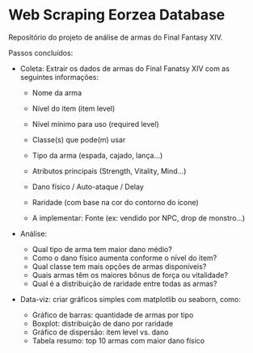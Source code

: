 # Web Scraping Eorzea Database

Repositório do projeto de análise de armas do Final Fantasy XIV.

Passos concluídos:

- Coleta: Extrair os dados de armas do Final Fanatsy XIV com as seguintes informações:

    - Nome da arma

    - Nível do item (item level)

    - Nível mínimo para uso (required level)

    - Classe(s) que pode(m) usar

    - Tipo da arma (espada, cajado, lança...)

    - Atributos principais (Strength, Vitality, Mind...)

    - Dano físico / Auto-ataque / Delay

    - Raridade (com base na cor do contorno do ícone)

    - A implementar: Fonte (ex: vendido por NPC, drop de monstro...)

- Análise: 

    - Qual tipo de arma tem maior dano médio?
    - Como o dano físico aumenta conforme o nível do item?
    - Qual classe tem mais opções de armas disponíveis?
    - Quais armas têm os maiores bônus de força ou vitalidade?
    - Qual é a distribuição de raridade entre todas as armas?

- Data-viz: criar gráficos simples com matplotlib ou seaborn, como:

    - Gráfico de barras: quantidade de armas por tipo
    - Boxplot: distribuição de dano por raridade
    - Gráfico de dispersão: item level vs. dano
    - Tabela resumo: top 10 armas com maior dano físico
